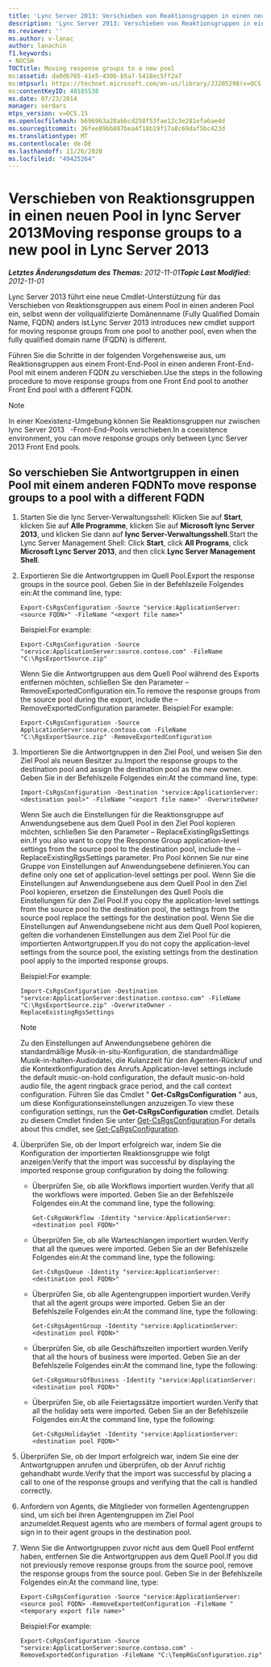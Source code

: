 ```yaml
---
title: 'Lync Server 2013: Verschieben von Reaktionsgruppen in einen neuen Pool'
description: 'Lync Server 2013: Verschieben von Reaktionsgruppen in einen neuen Pool'
ms.reviewer: ''
ms.author: v-lanac
author: lanachin
f1.keywords:
- NOCSH
TOCTitle: Moving response groups to a new pool
ms:assetid: da0db765-41e5-430b-b5a7-5418ec5ff2a7
ms:mtpsurl: https://technet.microsoft.com/en-us/library/JJ205298(v=OCS.15)
ms:contentKeyID: 48185538
ms.date: 07/23/2014
manager: serdars
mtps_version: v=OCS.15
ms.openlocfilehash: b696963a28abbcd258f53fae12c3e281efa6ae4d
ms.sourcegitcommit: 36fee89bb887bea4f18b19f17a8c69daf5bc423d
ms.translationtype: MT
ms.contentlocale: de-DE
ms.lasthandoff: 11/26/2020
ms.locfileid: "49425264"
---
```

# <a name="moving-response-groups-to-a-new-pool-in-lync-server-2013"></a><span data-ttu-id="755a9-103">Verschieben von Reaktionsgruppen in einen neuen Pool in lync Server 2013</span><span class="sxs-lookup"><span data-stu-id="755a9-103">Moving response groups to a new pool in Lync Server 2013</span></span>

<div data-xmlns="http://www.w3.org/1999/xhtml">

<div class="topic" data-xmlns="http://www.w3.org/1999/xhtml" data-msxsl="urn:schemas-microsoft-com:xslt" data-cs="https://msdn.microsoft.com/">

<div data-asp="https://msdn2.microsoft.com/asp">



</div>

<div id="mainSection">

<div id="mainBody"><span data-ttu-id="755a9-104">

<span> </span></span><span class="sxs-lookup"><span data-stu-id="755a9-104">

<span> </span></span></span>

<span data-ttu-id="755a9-105">_**Letztes Änderungsdatum des Themas:** 2012-11-01_</span><span class="sxs-lookup"><span data-stu-id="755a9-105">_**Topic Last Modified:** 2012-11-01_</span></span>

<span data-ttu-id="755a9-106">Lync Server 2013 führt eine neue Cmdlet-Unterstützung für das Verschieben von Reaktionsgruppen aus einem Pool in einen anderen Pool ein, selbst wenn der vollqualifizierte Domänenname (Fully Qualified Domain Name, FQDN) anders ist.</span><span class="sxs-lookup"><span data-stu-id="755a9-106">Lync Server 2013 introduces new cmdlet support for moving response groups from one pool to another pool, even when the fully qualified domain name (FQDN) is different.</span></span>

<span data-ttu-id="755a9-107">Führen Sie die Schritte in der folgenden Vorgehensweise aus, um Reaktionsgruppen aus einem Front-End-Pool in einen anderen Front-End-Pool mit einem anderen FQDN zu verschieben.</span><span class="sxs-lookup"><span data-stu-id="755a9-107">Use the steps in the following procedure to move response groups from one Front End pool to another Front End pool with a different FQDN.</span></span>

<div>


> [!NOTE]  
> <span data-ttu-id="755a9-108">In einer Koexistenz-Umgebung können Sie Reaktionsgruppen nur zwischen lync Server 2013 &nbsp; -Front-End-Pools verschieben.</span><span class="sxs-lookup"><span data-stu-id="755a9-108">In a coexistence environment, you can move response groups only between Lync Server 2013&nbsp;Front End pools.</span></span>



</div>

<div>

## <a name="to-move-response-groups-to-a-pool-with-a-different-fqdn"></a><span data-ttu-id="755a9-109">So verschieben Sie Antwortgruppen in einen Pool mit einem anderen FQDN</span><span class="sxs-lookup"><span data-stu-id="755a9-109">To move response groups to a pool with a different FQDN</span></span>

1.  <span data-ttu-id="755a9-110">Starten Sie die lync Server-Verwaltungsshell: Klicken Sie auf **Start**, klicken Sie auf **Alle Programme**, klicken Sie auf **Microsoft lync Server 2013**, und klicken Sie dann auf **lync Server-Verwaltungsshell**.</span><span class="sxs-lookup"><span data-stu-id="755a9-110">Start the Lync Server Management Shell: Click **Start**, click **All Programs**, click **Microsoft Lync Server 2013**, and then click **Lync Server Management Shell**.</span></span>

2.  <span data-ttu-id="755a9-111">Exportieren Sie die Antwortgruppen im Quell Pool.</span><span class="sxs-lookup"><span data-stu-id="755a9-111">Export the response groups in the source pool.</span></span> <span data-ttu-id="755a9-112">Geben Sie in der Befehlszeile Folgendes ein:</span><span class="sxs-lookup"><span data-stu-id="755a9-112">At the command line, type:</span></span>
    
        Export-CsRgsConfiguration -Source "service:ApplicationServer:<source FQDN>" -FileName "<export file name>"
    
    <span data-ttu-id="755a9-113">Beispiel:</span><span class="sxs-lookup"><span data-stu-id="755a9-113">For example:</span></span>
    
        Export-CsRgsConfiguration -Source "service:ApplicationServer:source.contoso.com" -FileName "C:\RgsExportSource.zip"
    
    <span data-ttu-id="755a9-114">Wenn Sie die Antwortgruppen aus dem Quell Pool während des Exports entfernen möchten, schließen Sie den Parameter – RemoveExportedConfiguration ein.</span><span class="sxs-lookup"><span data-stu-id="755a9-114">To remove the response groups from the source pool during the export, include the –RemoveExportedConfiguration parameter.</span></span> <span data-ttu-id="755a9-115">Beispiel:</span><span class="sxs-lookup"><span data-stu-id="755a9-115">For example:</span></span>
    
        Export-CsRgsConfiguration -Source ApplicationServer:source.contoso.com -FileName "C:\RgsExportSource.zip" -RemoveExportedConfiguration

3.  <span data-ttu-id="755a9-116">Importieren Sie die Antwortgruppen in den Ziel Pool, und weisen Sie den Ziel Pool als neuen Besitzer zu.</span><span class="sxs-lookup"><span data-stu-id="755a9-116">Import the response groups to the destination pool and assign the destination pool as the new owner.</span></span> <span data-ttu-id="755a9-117">Geben Sie in der Befehlszeile Folgendes ein:</span><span class="sxs-lookup"><span data-stu-id="755a9-117">At the command line, type:</span></span>
    
        Import-CsRgsConfiguration -Destination "service:ApplicationServer:<destination pool>" -FileName "<export file name>" -OverwriteOwner
    
    <span data-ttu-id="755a9-118">Wenn Sie auch die Einstellungen für die Reaktionsgruppe auf Anwendungsebene aus dem Quell Pool in den Ziel Pool kopieren möchten, schließen Sie den Parameter – ReplaceExistingRgsSettings ein.</span><span class="sxs-lookup"><span data-stu-id="755a9-118">If you also want to copy the Response Group application-level settings from the source pool to the destination pool, include the –ReplaceExistingRgsSettings parameter.</span></span> <span data-ttu-id="755a9-119">Pro Pool können Sie nur eine Gruppe von Einstellungen auf Anwendungsebene definieren.</span><span class="sxs-lookup"><span data-stu-id="755a9-119">You can define only one set of application-level settings per pool.</span></span> <span data-ttu-id="755a9-120">Wenn Sie die Einstellungen auf Anwendungsebene aus dem Quell Pool in den Ziel Pool kopieren, ersetzen die Einstellungen des Quell Pools die Einstellungen für den Ziel Pool.</span><span class="sxs-lookup"><span data-stu-id="755a9-120">If you copy the application-level settings from the source pool to the destination pool, the settings from the source pool replace the settings for the destination pool.</span></span> <span data-ttu-id="755a9-121">Wenn Sie die Einstellungen auf Anwendungsebene nicht aus dem Quell Pool kopieren, gelten die vorhandenen Einstellungen aus dem Ziel Pool für die importierten Antwortgruppen.</span><span class="sxs-lookup"><span data-stu-id="755a9-121">If you do not copy the application-level settings from the source pool, the existing settings from the destination pool apply to the imported response groups.</span></span>
    
    <span data-ttu-id="755a9-122">Beispiel:</span><span class="sxs-lookup"><span data-stu-id="755a9-122">For example:</span></span>
    
        Import-CsRgsConfiguration -Destination "service:ApplicationServer:destination.contoso.com" -FileName "C:\RgsExportSource.zip" -OverwriteOwner -ReplaceExistingRgsSettings
    
    <div>
    

    > [!NOTE]  
    > <span data-ttu-id="755a9-123">Zu den Einstellungen auf Anwendungsebene gehören die standardmäßige Musik-in-situ-Konfiguration, die standardmäßige Musik-in-halten-Audiodatei, die Kulanzzeit für den Agenten-Rückruf und die Kontextkonfiguration des Anrufs.</span><span class="sxs-lookup"><span data-stu-id="755a9-123">Application-level settings include the default music-on-hold configuration, the default music-on-hold audio file, the agent ringback grace period, and the call context configuration.</span></span> <span data-ttu-id="755a9-124">Führen Sie das Cmdlet " <STRONG>Get-CsRgsConfiguration</STRONG> " aus, um diese Konfigurationseinstellungen anzuzeigen.</span><span class="sxs-lookup"><span data-stu-id="755a9-124">To view these configuration settings, run the <STRONG>Get-CsRgsConfiguration</STRONG> cmdlet.</span></span> <span data-ttu-id="755a9-125">Details zu diesem Cmdlet finden Sie unter <A href="https://docs.microsoft.com/powershell/module/skype/Get-CsRgsConfiguration">Get-CsRgsConfiguration</A>.</span><span class="sxs-lookup"><span data-stu-id="755a9-125">For details about this cmdlet, see <A href="https://docs.microsoft.com/powershell/module/skype/Get-CsRgsConfiguration">Get-CsRgsConfiguration</A>.</span></span>

    
    </div>

4.  <span data-ttu-id="755a9-126">Überprüfen Sie, ob der Import erfolgreich war, indem Sie die Konfiguration der importierten Reaktionsgruppe wie folgt anzeigen:</span><span class="sxs-lookup"><span data-stu-id="755a9-126">Verify that the import was successful by displaying the imported response group configuration by doing the following:</span></span>
    
      - <span data-ttu-id="755a9-127">Überprüfen Sie, ob alle Workflows importiert wurden.</span><span class="sxs-lookup"><span data-stu-id="755a9-127">Verify that all the workflows were imported.</span></span> <span data-ttu-id="755a9-128">Geben Sie an der Befehlszeile Folgendes ein:</span><span class="sxs-lookup"><span data-stu-id="755a9-128">At the command line, type the following:</span></span>
        
            Get-CsRgsWorkflow -Identity "service:ApplicationServer:<destination pool FQDN>"
    
      - <span data-ttu-id="755a9-129">Überprüfen Sie, ob alle Warteschlangen importiert wurden.</span><span class="sxs-lookup"><span data-stu-id="755a9-129">Verify that all the queues were imported.</span></span> <span data-ttu-id="755a9-130">Geben Sie an der Befehlszeile Folgendes ein:</span><span class="sxs-lookup"><span data-stu-id="755a9-130">At the command line, type the following:</span></span>
        
            Get-CsRgsQueue -Identity "service:ApplicationServer:<destination pool FQDN>"
    
      - <span data-ttu-id="755a9-131">Überprüfen Sie, ob alle Agentengruppen importiert wurden.</span><span class="sxs-lookup"><span data-stu-id="755a9-131">Verify that all the agent groups were imported.</span></span> <span data-ttu-id="755a9-132">Geben Sie an der Befehlszeile Folgendes ein:</span><span class="sxs-lookup"><span data-stu-id="755a9-132">At the command line, type the following:</span></span>
        
            Get-CsRgsAgentGroup -Identity "service:ApplicationServer:<destination pool FQDN>"
    
      - <span data-ttu-id="755a9-133">Überprüfen Sie, ob alle Geschäftszeiten importiert wurden.</span><span class="sxs-lookup"><span data-stu-id="755a9-133">Verify that all the hours of business were imported.</span></span> <span data-ttu-id="755a9-134">Geben Sie an der Befehlszeile Folgendes ein:</span><span class="sxs-lookup"><span data-stu-id="755a9-134">At the command line, type the following:</span></span>
        
            Get-CsRgsHoursOfBusiness -Identity "service:ApplicationServer:<destination pool FQDN>" 
    
      - <span data-ttu-id="755a9-135">Überprüfen Sie, ob alle Feiertagssätze importiert wurden.</span><span class="sxs-lookup"><span data-stu-id="755a9-135">Verify that all the holiday sets were imported.</span></span> <span data-ttu-id="755a9-136">Geben Sie an der Befehlszeile Folgendes ein:</span><span class="sxs-lookup"><span data-stu-id="755a9-136">At the command line, type the following:</span></span>
        
            Get-CsRgsHolidaySet -Identity "service:ApplicationServer:<destination pool FQDN>" 

5.  <span data-ttu-id="755a9-137">Überprüfen Sie, ob der Import erfolgreich war, indem Sie eine der Antwortgruppen anrufen und überprüfen, ob der Anruf richtig gehandhabt wurde.</span><span class="sxs-lookup"><span data-stu-id="755a9-137">Verify that the import was successful by placing a call to one of the response groups and verifying that the call is handled correctly.</span></span>

6.  <span data-ttu-id="755a9-138">Anfordern von Agents, die Mitglieder von formellen Agentengruppen sind, um sich bei ihren Agentengruppen im Ziel Pool anzumeldet.</span><span class="sxs-lookup"><span data-stu-id="755a9-138">Request agents who are members of formal agent groups to sign in to their agent groups in the destination pool.</span></span>

7.  <span data-ttu-id="755a9-139">Wenn Sie die Antwortgruppen zuvor nicht aus dem Quell Pool entfernt haben, entfernen Sie die Antwortgruppen aus dem Quell Pool.</span><span class="sxs-lookup"><span data-stu-id="755a9-139">If you did not previously remove response groups from the source pool, remove the response groups from the source pool.</span></span> <span data-ttu-id="755a9-140">Geben Sie in der Befehlszeile Folgendes ein:</span><span class="sxs-lookup"><span data-stu-id="755a9-140">At the command line, type:</span></span>
    
        Export-CsRgsConfiguration -Source "service:ApplicationServer:<source pool FQDN> -RemoveExportedConfiguration -FileName "<temporary export file name>"
    
    <span data-ttu-id="755a9-141">Beispiel:</span><span class="sxs-lookup"><span data-stu-id="755a9-141">For example:</span></span>
    
        Export-CsRgsConfiguration -Source "service:ApplicationServer:source.contoso.com" -RemoveExportedConfiguration -FileName "C:\TempRGsConfiguration.zip"

<span data-ttu-id="755a9-142"></div>

</div>

<span> </span>

</div>

</div>

</span><span class="sxs-lookup"><span data-stu-id="755a9-142"></div>

</div>

<span> </span>

</div>

</div>

</span></span></div>

